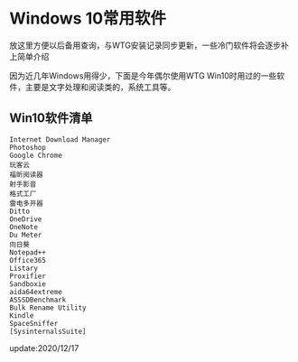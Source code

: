 # Windows 10常用软件

放这里方便以后备用查询，与WTG安装记录同步更新，一些冷门软件将会逐步补上简单介绍

因为近几年Windows用得少，下面是今年偶尔使用WTG Win10时用过的一些软件，主要是文字处理和阅读类的，系统工具等。

## Win10软件清单

```text
Internet Download Manager
Photoshop
Google Chrome
玩客云
福昕阅读器
射手影音
格式工厂
雷电多开器
Ditto
OneDrive
OneNote
Du Meter
向日葵
Notepad++
Office365
Listary
Proxifier
Sandboxie
aida64extreme
ASSSDBenchmark
Bulk Rename Utility
Kindle
SpaceSniffer
[SysinternalsSuite]
```

update:2020/12/17


